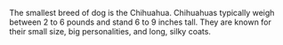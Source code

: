 The smallest breed of dog is the Chihuahua. Chihuahuas typically weigh between 2 to 6 pounds and stand 6 to 9 inches tall. They are known for their small size, big personalities, and long, silky coats.